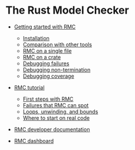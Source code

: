# The Rust Model Checker

- [Getting started with RMC](./getting-started.md)
  - [Installation](./install-guide.md)
  - [Comparison with other tools](./tool-comparison.md)
  - [RMC on a single file](./rmc-single-file.md)
  - [RMC on a crate]()
  - [Debugging failures]()
  - [Debugging non-termination]()
  - [Debugging coverage]()

- [RMC tutorial](./rmc-tutorial.md)
  - [First steps with RMC](./tutorial-first-steps.md)
  - [Failures that RMC can spot](./tutorial-kinds-of-failure.md)
  - [Loops, unwinding, and bounds](./tutorial-loops-unwinding.md)
  - [Where to start on real code](./tutorial-real-code.md)

- [RMC developer documentation]()

- [RMC dashboard](./dashboard.md)
